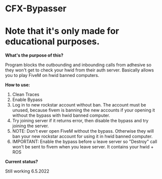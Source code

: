 # CFX-Bypasser

# **Note that it's only made for educational purposes.** 



**What's the purpose of this?**

Program blocks the outbounding and inbounding calls from adhesive so they won't get to check your hwid from their auth server. Basically allows you to play FiveM on hwid banned computers.

**How to use:**
1. Clean Traces
2. Enable Bypass
3. Log in to new rockstar account without ban. The account must be unused, because fivem is banning the new accounts if your opening it without the bypass with hwid banned computer.
4. Try joining server if it returns error, then disable the bypass and try joining the server. 
5. NOTE: Don't ever open FiveM without the bypass. Otherwise they will ban your new rockstar account for using it in hwid banned computer.
6. IMPORTANT: Enable the bypass before u leave server so "Destroy" call won't be sent to fivem when you leave server. It contains your hwid + ROS

**Current status?**

Still working 6.5.2022
